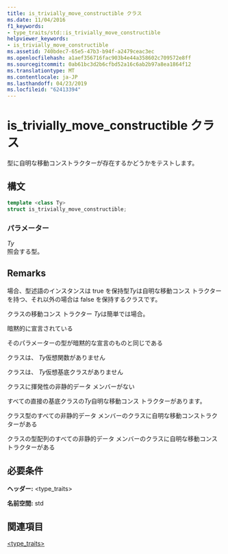 ```yaml
---
title: is_trivially_move_constructible クラス
ms.date: 11/04/2016
f1_keywords:
- type_traits/std::is_trivially_move_constructible
helpviewer_keywords:
- is_trivially_move_constructible
ms.assetid: 740bdec7-65e5-47b3-b94f-a2479ceac3ec
ms.openlocfilehash: a1aef356716fac903b4e44a358602c709572e8ff
ms.sourcegitcommit: 0ab61bc3d2b6cfbd52a16c6ab2b97a8ea1864f12
ms.translationtype: MT
ms.contentlocale: ja-JP
ms.lasthandoff: 04/23/2019
ms.locfileid: "62413394"
---
```

# <a name="istriviallymoveconstructible-class"></a>is_trivially_move_constructible クラス

型に自明な移動コンストラクターが存在するかどうかをテストします。

## <a name="syntax"></a>構文

```cpp
template <class Ty>
struct is_trivially_move_constructible;
```

### <a name="parameters"></a>パラメーター

*Ty*<br/>
照会する型。

## <a name="remarks"></a>Remarks

場合、型述語のインスタンスは true を保持型*Ty*は自明な移動コンス トラクターを持つ、それ以外の場合は false を保持するクラスです。

クラスの移動コンス トラクター *Ty*は簡単では場合。

暗黙的に宣言されている

そのパラメーターの型が暗黙的な宣言のものと同じである

クラスは、 *Ty*仮想関数がありません

クラスは、 *Ty*仮想基底クラスがありません

クラスに揮発性の非静的データ メンバーがない

すべての直接の基底クラスの*Ty*自明な移動コンス トラクターがあります。

クラス型のすべての非静的データ メンバーのクラスに自明な移動コンストラクターがある

クラスの型配列のすべての非静的データ メンバーのクラスに自明な移動コンストラクターがある

## <a name="requirements"></a>必要条件

**ヘッダー:** \<type_traits>

**名前空間:** std

## <a name="see-also"></a>関連項目

[<type_traits>](../standard-library/type-traits.md)<br/>
